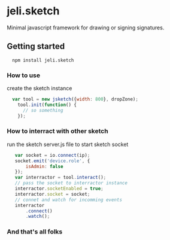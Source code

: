 # jeli.sketch

Minimal javascript framework for drawing or signing signatures.

## Getting started
```
  npm install jeli.sketch
```
### How to use
 create the sketch instance
```javascript
  var tool = new jsketch({width: 800}, dropZone);
    tool.init(function() {
      // so something
    });
 ```
 ### How to interract with other sketch
 run the sketch server.js file to start sketch socket
 ```javascript
    var socket = io.connect(ip);
    socket.emit('device.role', {
        isAdmin: false
    });
    var interractor = tool.interact();
    // pass the socket to interractor instance
    interractor.socketEnabled = true;
    interractor.socket = socket;
    // connet and watch for incomming events
    interractor
        .connect()
        .watch();
 ```
 
 ### And that's all folks


